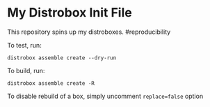 # My Distrobox Init File

This repository spins up my distroboxes. #reproducibility

To test, run:
```
distrobox assemble create --dry-run
```


To build, run:
```
distrobox assemble create -R
```

To disable rebuild of a box, simply uncomment `replace=false` option
